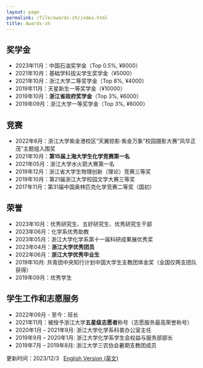 ```yaml
---
layout: page
permalink: /file/awards-zh/index.html
title: Awards-zh
---
```


## 奖学金

- 2023年11月：中国石油奖学金（Top 0.5%, ¥8000）
- 2021年10月：基础学科拔尖学生奖学金（¥5000）
- 2021年10月：浙江大学二等奖学金（Top 8%, ¥4000）
- 2019年11月：天星新生一等奖学金（¥10000）
- 2019年10月：**浙江省政府奖学金**（Top 3%, ¥6000）
- 2019年09月：浙江大学一等奖学金（Top 3%, ¥6000）

## 竞赛

- 2022年6月：浙江大学紫金港校区“天翼掠影·紫金万象”校园摄影大赛“风华正茂”主题组入围奖
- 2021年10月：**第15届上海大学生化学竞赛第一名**
- 2021年05月：浙江大学水火箭大赛第一名
- 2019年12月：浙江省大学生物理创新（理论）竞赛三等奖
- 2019年10月：第21届浙江大学校园文学大赛三等奖
- 2017年11月：第31届中国奥林匹克化学竞赛二等奖（国初）

## 荣誉
- 2023年10月：优秀研究生、五好研究生、优秀研究生干部
- 2023年06月：化学系优秀助教
- 2023年05月：浙江大学化学系第十一届科研成果展优秀奖
- 2023年04月：**浙江大学优秀团员**
- 2022年06月：**浙江大学优秀毕业生**
- 2019年10月: 共青团中央知行计划中国大学生支教团体金奖（全国仅两支团队获得）
- 2019年09月：优秀学生

## 学生工作和志愿服务

- 2022年09月 - 至今：班长
- 2021年11月：被授予浙江大学**五星级志愿者**称号（志愿服务最高荣誉称号）
- 2020年1月 – 2021年9月: 浙江大学化学系科普办公室主任
- 2019年9月 – 2020年1月: 浙江大学化学系学生会权益与服务部部长
- 2019年7月 – 2019年8月: 浙江大学三农协会暑期支教团成员<br>

更新时间：2023/12/3 &nbsp; [English Version (英文)](https://HgZnCH3.github.io/awards/)
